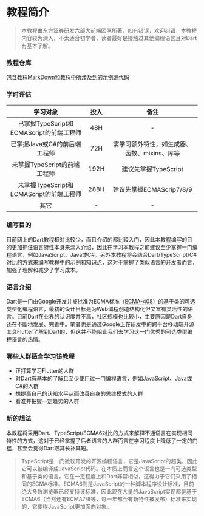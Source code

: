 # 教程简介

> 本教程由东方证券研发六部大前端团队所著，如有错误，欢迎纠错，本教程内容较为深入，不太适合初学者，读者最好是接触过其他编程语言且对Dart有基本了解。


### 教程仓库

[包含教程MarkDown和教程中所涉及到的示例源代码](https://github.com/crixusshen/DartAndTypeScript)

### 学时评估

| 学习对象 | 投入 | 备注 | 
| :------: | :------: | :------: |
| 已掌握TypeScript和ECMAScript的前端工程师 | 48H | - |
| 已掌握Java或C#的前后端工程师 | 72H | 需学习额外特性，如生成器、函数、mixins、库等 |
| 未掌握TypeScript的前端工程师 | 192H | 建议先掌握TypeScript |
| 未掌握TypeScript和ECMAScript的前端工程师 | 288H | 建议先掌握ECMAScrip7/8/9 |
| 其它 | - | - |

### 编写目的

目前网上的Dart教程相对比较少，而且介绍的都比较入门，因此本教程编写的目的更加抓住语言特性本身来深入介绍，因此在学习本教程之前建议至少掌握一门编程语言，例如JavaScript、Java或C#。另外本教程将会结合Dart/TypeScript/C#对比的方式来编写教程中的示例和知识点，这对于掌握了类似语言的开发者而言，加强了理解和减少了学习成本。      

### 语言介绍

Dart是一门由Google开发并被批准为ECMA标准（[ECMA-408](http://www.ecma-international.org/publications/files/ECMA-ST/ECMA-408.pdf)）的基于类的可选类型化编程语言，最初的设计目标是为Web编程创造结构化但又富有灵活性的语言。目前Dart在业界的认识度并不高，社区规模也比较小，主要原因是Dart自身还在不断地发展、完善中。笔者也是通过Google正在研发中的跨平台移动端开源工具Flutter了解到Dart的，但这并不能阻止我们去学习这一门优秀的可选类型编程语言的热情。    

### 哪些人群适合学习该教程

* 正打算学习Flutter的人群
* 对Dart有基本的了解且至少使用过一门编程语言，例如JavaScript、Java或C#的人群
* 想提高自己的认知水平从而改善自身的思维模式的人群
* 看准并把握一定趋势的人群

### 新的想法

本教程将采用Dart、TypeScript/ECMA6对比的方式来解释不通语言在实现相同特性的方式，这对于已经掌握了后者语言的人群而言在学习程度上降低了一定的门槛，甚至会觉得Dart取其长补其短。   

> TypeScript是一门微软开发的开源编程语言，它是JavaScript的超类，因此它可以被编译成JavaScript代码。在本质上而言这个语言也是一门可选类型和基于类的语言，它在一定程度上和Dart非常相似，这得力于它们采用了相同的ECMA标准。ECMA6则是JavaScript的一种脚本程序设计标准，目前绝大多数浏览器已经支持该标准，因此现在大量的JavaScript实现都是基于ECMA6（当然还有ECMA7/8等，每一年都会有新特性被发布）标准来实现的，它使得JavaScript更加面向对象。    
  